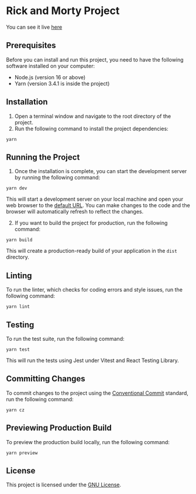 # Rick and Morty Project

You can see it live [here](https://rick-and-morty-gules-tau.vercel.app/)

## Prerequisites

Before you can install and run this project, you need to have the following software installed on your computer:

- Node.js (version 16 or above)
- Yarn (version 3.4.1 is inside the project)

## Installation

1. Open a terminal window and navigate to the root directory of the project.
2. Run the following command to install the project dependencies:

```
yarn
```

## Running the Project

1. Once the installation is complete, you can start the development server by running the following command:

```
yarn dev
```

This will start a development server on your local machine and open your web browser to the [default URL](http://127.0.0.1:9000/). You can make changes to the code and the browser will automatically refresh to reflect the changes.

2. If you want to build the project for production, run the following command:

```
yarn build
```

This will create a production-ready build of your application in the `dist` directory.

## Linting

To run the linter, which checks for coding errors and style issues, run the following command:

```
yarn lint
```

## Testing

To run the test suite, run the following command:

```
yarn test
```

This will run the tests using Jest under Vitest and React Testing Library.

## Committing Changes

To commit changes to the project using the [Conventional Commit](https://www.conventionalcommits.org/en/v1.0.0/) standard, run the following command:

```
yarn cz
```

## Previewing Production Build

To preview the production build locally, run the following command:

```
yarn preview
```

## License

This project is licensed under the [GNU License](./LICENSE).
